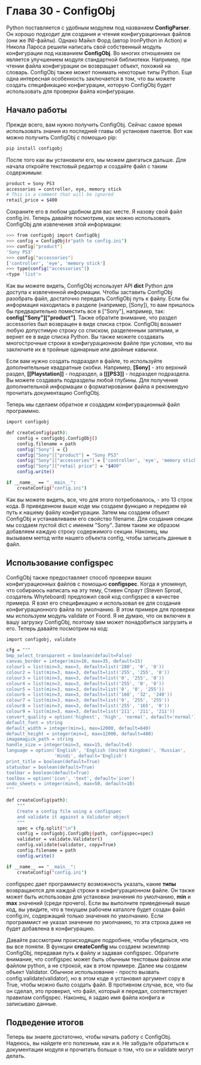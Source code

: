 # Глава 30 - ConfigObj

Python поставляется с удобным модулем под названием **ConfigParser**. Он хорошо подходит для создания и чтения конфигурационных файлов (они же INI-файлы). Однако Майкл Форд (автор IronPython in Action) и Никола Лароса решили написать свой собственный модуль конфигурации под названием **ConfigObj**. Во многих отношениях он является улучшением модуля стандартной библиотеки. Например, при чтении файла конфигурации он возвращает объект, похожий на словарь. ConfigObj также может понимать некоторые типы Python. Еще одна интересная особенность заключается в том, что вы можете создать спецификацию конфигурации, которую ConfigObj будет использовать для проверки файла конфигурации.

## Начало работы

Прежде всего, вам нужно получить ConfigObj. Сейчас самое время использовать знания из последней главы об установке пакетов. Вот как можно получить ConfigObj с помощью pip:

```sh
pip install configobj
```

После того как вы установили его, мы можем двигаться дальше. Для начала откройте текстовый редактор и создайте файл с таким содержимым:

```sh
product = Sony PS3
accessories = controller, eye, memory stick
# This is a comment that will be ignored
retail_price = $400
```

Сохраните его в любом удобном для вас месте. Я назову свой файл config.ini. Теперь давайте посмотрим, как можно использовать ConfigObj для извлечения этой информации:

```sh
>>> from configobj import ConfigObj
>>> config = ConfigObj(r"path to config.ini")
>>> config["product"]
'Sony PS3'
>>> config["accessories"]
['controller', 'eye', 'memory stick']
>>> type(config["accessories"])
<type 'list'>

```

Как вы можете видеть, ConfigObj использует API **dict** Python для доступа к извлеченной информации. Чтобы заставить ConfigObj разобрать файл, достаточно передать ConfigObj путь к файлу. Если бы информация находилась в разделе (например, [Sony]), то вам пришлось бы предварительно поместить все в ["Sony"], например, так: **config["Sony"]["product"]**. Также обратите внимание, что раздел accessories был возвращен в виде списка строк. ConfigObj возьмет любую допустимую строку со списком, разделенным запятыми, и вернет ее в виде списка Python. Вы также можете создавать многострочные строки в конфигурационном файле при условии, что вы заключите их в тройные одинарные или двойные кавычки.

Если вам нужно создать подраздел в файле, то используйте дополнительные квадратные скобки. Например, **[Sony]** - это верхний раздел, **[[Playstation]]** - подраздел, а **[[[PS3]]** - подраздел подраздела. Вы можете создавать подразделы любой глубины. Для получения дополнительной информации о форматировании файла я рекомендую прочитать документацию ConfigObj.

Теперь мы сделаем обратное и создадим конфигурационный файл программно.

```sh
import configobj

def createConfig(path):
    config = configobj.ConfigObj()
    config.filename = path
    config["Sony"] = {}
    config["Sony"]["product"] = "Sony PS3"
    config["Sony"]["accessories"] = ['controller', 'eye', 'memory stick']
    config["Sony"]["retail price"] = "$400"
    config.write()

if __name__ == "__main__":
    createConfig("config.ini")
```

Как вы можете видеть, все, что для этого потребовалось, - это 13 строк кода. В приведенном выше коде мы создаем функцию и передаем ей путь к нашему файлу конфигурации. Затем мы создаем объект ConfigObj и устанавливаем его свойство filename. Для создания секции мы создаем пустой dict с именем "Sony". Затем таким же образом добавляем каждую строку содержимого секции. Наконец, мы вызываем метод write нашего объекта config, чтобы записать данные в файл.

## Использование configspec

ConfigObj также предоставляет способ проверки ваших конфигурационных файлов с помощью **configspec**. Когда я упомянул, что собираюсь написать на эту тему, Стивен Спраут (Steven Sproat, создатель Whyteboard) предложил свой код configspec в качестве примера. Я взял его спецификацию и использовал ее для создания конфигурационного файла по умолчанию. В этом примере для проверки мы используем модуль validate от Foord. Я не думаю, что он включен в вашу загрузку ConfigObj, поэтому вам может понадобиться загрузить и его. Теперь давайте посмотрим на код:

```sh
import configobj, validate

cfg = """
bmp_select_transparent = boolean(default=False)
canvas_border = integer(min=10, max=35, default=15)
colour1 = list(min=3, max=3, default=list('280', '0', '0'))
colour2 = list(min=3, max=3, default=list('255', '255', '0'))
colour3 = list(min=3, max=3, default=list('0', '255', '0'))
colour4 = list(min=3, max=3, default=list('255', '0', '0'))
colour5 = list(min=3, max=3, default=list('0', '0', '255'))
colour6 = list(min=3, max=3, default=list('160', '32', '240'))
colour7 = list(min=3, max=3, default=list('0', '255', '255'))
colour8 = list(min=3, max=3, default=list('255', '165', '0'))
colour9 = list(min=3, max=3, default=list('211', '211', '211'))
convert_quality = option('highest', 'high', 'normal', default='normal')
default_font = string
default_width = integer(min=1, max=12000, default=640)
default_height = integer(min=1, max=12000, default=480)
imagemagick_path = string
handle_size = integer(min=3, max=15, default=6)
language = option('English', 'English (United Kingdom)', 'Russian',
                  'Hindi', default='English')
print_title = boolean(default=True)
statusbar = boolean(default=True)
toolbar = boolean(default=True)
toolbox = option('icon', 'text', default='icon')
undo_sheets = integer(min=5, max=50, default=10)
"""

def createConfig(path):
    """
    Create a config file using a configspec
    and validate it against a Validator object
    """
    spec = cfg.split("\n")
    config = configobj.ConfigObj(path, configspec=spec)
    validator = validate.Validator()
    config.validate(validator, copy=True)
    config.filename = path
    config.write()

if __name__ == "__main__":
    createConfig("config.ini")
```

configspec дает программисту возможность указать, какие **типы** возвращаются для каждой строки в конфигурационном файле. Он также может быть использован для установки значения по умолчанию, **min** и **max** значений (среди прочего). Если вы выполните приведенный выше код, вы увидите, что в текущем рабочем каталоге будет создан файл config.ini, содержащий только значения по умолчанию. Если программист не указал значение по умолчанию, то эта строка даже не будет добавлена в конфигурацию.

Давайте рассмотрим происходящее подробнее, чтобы убедиться, что вы все поняли. В функции **createConfig** мы создаем экземпляр ConfigObj, передавая путь к файлу и задавая configspec. Обратите внимание, что configspec может быть обычным текстовым файлом или файлом python, а не строкой, как в этом примере. Далее мы создаем объект Validator. Обычное использование - просто вызвать config.validate(validator), но в этом коде я установил аргумент copy в True, чтобы можно было создать файл. В противном случае, все, что бы он сделал, это проверил, что файл, который я передал, соответствует правилам configspec. Наконец, я задаю имя файла конфига и записываю данные.

## Подведение итогов

Теперь вы знаете достаточно, чтобы начать работу с ConfigObj. Надеюсь, вы найдете его полезным, как и я. Не забудьте обратиться к документации модуля и прочитать больше о том, что он и validate могут делать.

